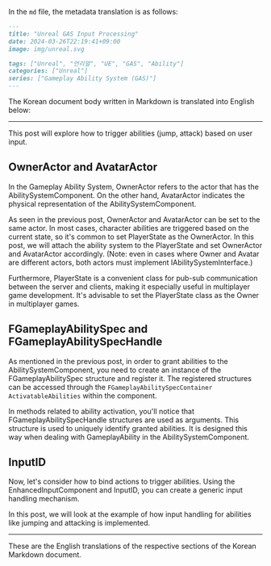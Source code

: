 In the `md` file, the metadata translation is as follows:

```md
---
title: "Unreal GAS Input Processing"
date: 2024-03-26T22:19:41+09:00
image: img/unreal.svg

tags: ["Unreal", "언리얼", "UE", "GAS", "Ability"]
categories: ["Unreal"]
series: ["Gameplay Ability System (GAS)"]
---
```

The Korean document body written in Markdown is translated into English below:

---
This post will explore how to trigger abilities (jump, attack) based on user input.

## OwnerActor and AvatarActor

In the Gameplay Ability System, OwnerActor refers to the actor that has the AbilitySystemComponent. On the other hand, AvatarActor indicates the physical representation of the AbilitySystemComponent.

As seen in the previous post, OwnerActor and AvatarActor can be set to the same actor. In most cases, character abilities are triggered based on the current state, so it's common to set PlayerState as the OwnerActor. In this post, we will attach the ability system to the PlayerState and set OwnerActor and AvatarActor accordingly. (Note: even in cases where Owner and Avatar are different actors, both actors must implement IAbilitySystemInterface.)

Furthermore, PlayerState is a convenient class for pub-sub communication between the server and clients, making it especially useful in multiplayer game development. It's advisable to set the PlayerState class as the Owner in multiplayer games.

## FGameplayAbilitySpec and FGameplayAbilitySpecHandle

As mentioned in the previous post, in order to grant abilities to the AbilitySystemComponent, you need to create an instance of the FGameplayAbilitySpec structure and register it. The registered structures can be accessed through the `FGameplayAbilitySpecContainer ActivatableAbilities` within the component.

In methods related to ability activation, you'll notice that FGameplayAbilitySpecHandle structures are used as arguments. This structure is used to uniquely identify granted abilities. It is designed this way when dealing with GameplayAbility in the AbilitySystemComponent.

## InputID

Now, let's consider how to bind actions to trigger abilities. Using the EnhancedInputComponent and InputID, you can create a generic input handling mechanism.

In this post, we will look at the example of how input handling for abilities like jumping and attacking is implemented.

---

These are the English translations of the respective sections of the Korean Markdown document.